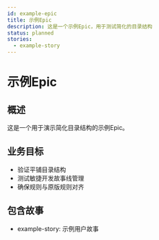```yaml
---
id: example-epic
title: 示例Epic
description: 这是一个示例Epic，用于测试简化的目录结构
status: planned
stories:
  - example-story
---
```


# 示例Epic

## 概述

这是一个用于演示简化目录结构的示例Epic。

## 业务目标

- 验证平铺目录结构
- 测试敏捷开发故事线管理
- 确保规则与原版规则对齐

## 包含故事

- example-story: 示例用户故事
